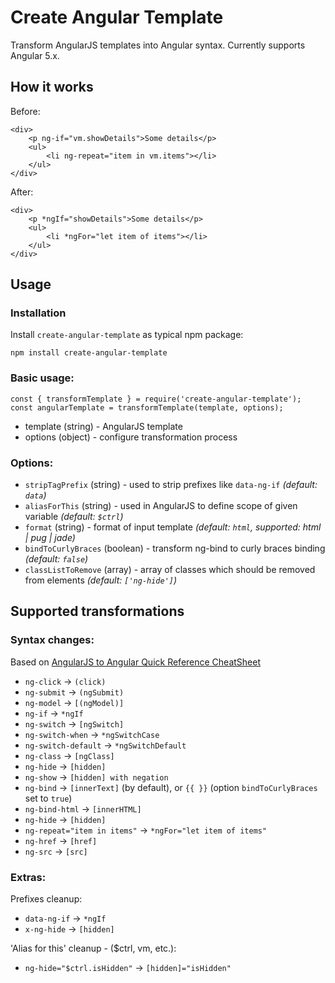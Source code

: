 # Create Angular Template

Transform AngularJS templates into Angular syntax. Currently supports Angular 5.x.

## How it works

Before:

```
<div>
    <p ng-if="vm.showDetails">Some details</p>
    <ul>
        <li ng-repeat="item in vm.items"></li>
    </ul>
</div>
```

After:

```
<div>
    <p *ngIf="showDetails">Some details</p>
    <ul>
        <li *ngFor="let item of items"></li>
    </ul>
</div>
```

## Usage

### Installation

Install `create-angular-template` as typical npm package:

`npm install create-angular-template`

### Basic usage:

```
const { transformTemplate } = require('create-angular-template');
const angularTemplate = transformTemplate(template, options);
```

* template (string) - AngularJS template
* options (object) - configure transformation process

### Options:

* `stripTagPrefix` (string) - used to strip prefixes like `data-ng-if` *(default: `data`)*
* `aliasForThis` (string) - used in AngularJS to define scope of given variable *(default: `$ctrl`)*
* `format` (string) - format of input template *(default: `html`, supported: html | pug | jade)*
* `bindToCurlyBraces` (boolean) - transform ng-bind to curly braces binding *(default: `false`)*
* `classListToRemove` (array) - array of classes which should be removed from elements *(default: `['ng-hide']`)*

## Supported transformations

### Syntax changes:

Based on [AngularJS to Angular Quick Reference CheatSheet](https://angular.io/guide/ajs-quick-reference)

* `ng-click` -> `(click)`
* `ng-submit` -> `(ngSubmit)`
* `ng-model` -> `[(ngModel)]`
* `ng-if` -> `*ngIf`
* `ng-switch` -> `[ngSwitch]`
* `ng-switch-when` -> `*ngSwitchCase`
* `ng-switch-default` -> `*ngSwitchDefault`
* `ng-class` -> `[ngClass]`
* `ng-hide` -> `[hidden]`
* `ng-show` -> `[hidden] with negation`
* `ng-bind` -> `[innerText]` (by default), or `{{ }}` (option `bindToCurlyBraces` set to `true`)
* `ng-bind-html` -> `[innerHTML]`
* `ng-hide` -> `[hidden]`
* `ng-repeat="item in items"` -> `*ngFor="let item of items"`
* `ng-href` -> `[href]`
* `ng-src` -> `[src]`

### Extras:

Prefixes cleanup:
* `data-ng-if` -> `*ngIf`
* `x-ng-hide` -> `[hidden]`

'Alias for this' cleanup - ($ctrl, vm, etc.):
* `ng-hide="$ctrl.isHidden"` -> `[hidden]="isHidden"`